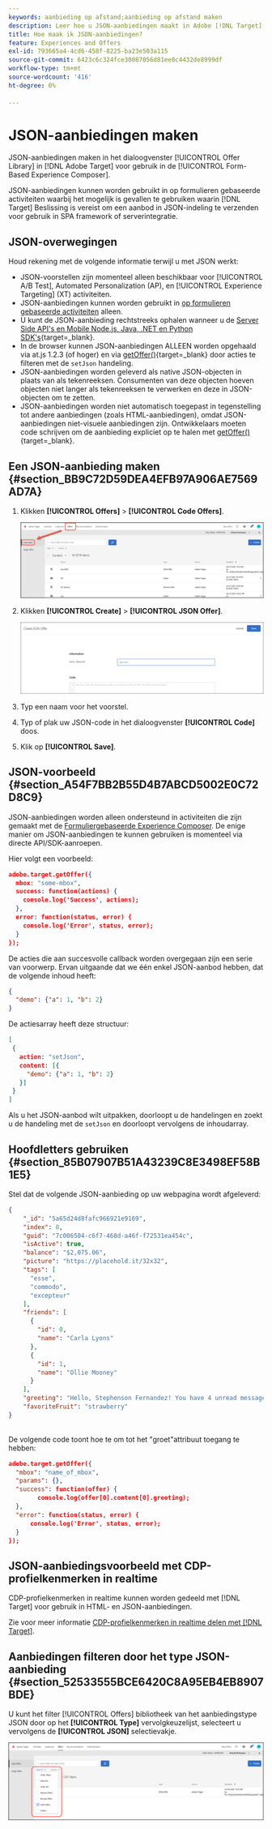 ```yaml
---
keywords: aanbieding op afstand;aanbieding op afstand maken
description: Leer hoe u JSON-aanbiedingen maakt in Adobe [!DNL Target] voor gebruik in de Form-based Experience Composer.
title: Hoe maak ik JSON-aanbiedingen?
feature: Experiences and Offers
exl-id: 793665a4-4cd6-458f-8225-ba23e503a115
source-git-commit: 6423c6c324fce30087056d81ee0c4432de8999df
workflow-type: tm+mt
source-wordcount: '416'
ht-degree: 0%

---
```


# JSON-aanbiedingen maken

JSON-aanbiedingen maken in het dialoogvenster [!UICONTROL Offer Library] in [!DNL Adobe Target] voor gebruik in de [!UICONTROL Form-Based Experience Composer].

JSON-aanbiedingen kunnen worden gebruikt in op formulieren gebaseerde activiteiten waarbij het mogelijk is gevallen te gebruiken waarin [!DNL Target] Beslissing is vereist om een aanbod in JSON-indeling te verzenden voor gebruik in SPA framework of serverintegratie.

## JSON-overwegingen

Houd rekening met de volgende informatie terwijl u met JSON werkt:

* JSON-voorstellen zijn momenteel alleen beschikbaar voor [!UICONTROL A/B Test], Automated Personalization (AP), en [!UICONTROL Experience Targeting] (XT) activiteiten.
* JSON-aanbiedingen kunnen worden gebruikt in [op formulieren gebaseerde activiteiten](/help/main/c-experiences/form-experience-composer.md) alleen.
* U kunt de JSON-aanbieding rechtstreeks ophalen wanneer u de [Server Side API&#39;s en Mobile Node.js, Java, .NET en Python SDK&#39;s](https://experienceleague.adobe.com/docs/target-dev/developer/server-side/server-side-overview.html){target=_blank}.
* In de browser kunnen JSON-aanbiedingen ALLEEN worden opgehaald via at.js 1.2.3 (of hoger) en via [getOffer()](https://experienceleague.adobe.com/docs/target-dev/developer/client-side/at-js-implementation/functions-overview/adobe-target-getoffer.html){target=_blank} door acties te filteren met de `setJson` handeling.
* JSON-aanbiedingen worden geleverd als native JSON-objecten in plaats van als tekenreeksen. Consumenten van deze objecten hoeven objecten niet langer als tekenreeksen te verwerken en deze in JSON-objecten om te zetten.
* JSON-aanbiedingen worden niet automatisch toegepast in tegenstelling tot andere aanbiedingen (zoals HTML-aanbiedingen), omdat JSON-aanbiedingen niet-visuele aanbiedingen zijn. Ontwikkelaars moeten code schrijven om de aanbieding expliciet op te halen met [getOffer()](https://experienceleague.adobe.com/docs/target-dev/developer/client-side/at-js-implementation/functions-overview/adobe-target-getoffer.html){target=_blank}.

## Een JSON-aanbieding maken {#section_BB9C72D59DEA4EFB97A906AE7569AD7A}

1. Klikken **[!UICONTROL Offers]** > **[!UICONTROL Code Offers]**.

   ![Aanbiedingen > tabblad Codevoorstellen](/help/main/c-experiences/c-manage-content/assets/code-offers-tab.png)

1. Klikken **[!UICONTROL Create]** > **[!UICONTROL JSON Offer]**.

   ![aanbiedingsafbeelding](assets/offer-json.png)

1. Typ een naam voor het voorstel.
1. Typ of plak uw JSON-code in het dialoogvenster **[!UICONTROL Code]** doos.
1. Klik op **[!UICONTROL Save]**.

## JSON-voorbeeld {#section_A54F7BB2B55D4B7ABCD5002E0C72D8C9}

JSON-aanbiedingen worden alleen ondersteund in activiteiten die zijn gemaakt met de [Formuliergebaseerde Experience Composer](/help/main/c-experiences/form-experience-composer.md). De enige manier om JSON-aanbiedingen te kunnen gebruiken is momenteel via directe API/SDK-aanroepen.

Hier volgt een voorbeeld:

```json
adobe.target.getOffer({ 
  mbox: "some-mbox", 
  success: function(actions) { 
    console.log('Success', actions); 
  }, 
  error: function(status, error) { 
    console.log('Error', status, error); 
  } 
});
```

De acties die aan succesvolle callback worden overgegaan zijn een serie van voorwerp. Ervan uitgaande dat we één enkel JSON-aanbod hebben, dat de volgende inhoud heeft:

```json
{ 
  "demo": {"a": 1, "b": 2} 
}
```

De actiesarray heeft deze structuur:

```json
[ 
 { 
   action: "setJson", 
   content: [{ 
     "demo": {"a": 1, "b": 2} 
   }] 
 }  
]
```

Als u het JSON-aanbod wilt uitpakken, doorloopt u de handelingen en zoekt u de handeling met de `setJson` en doorloopt vervolgens de inhoudarray.

## Hoofdletters gebruiken {#section_85B07907B51A43239C8E3498EF58B1E5}

Stel dat de volgende JSON-aanbieding op uw webpagina wordt afgeleverd:

```json
{ 
    "_id": "5a65d24d8fafc966921e9169", 
    "index": 0, 
    "guid": "7c006504-c6f7-468d-a46f-f72531ea454c", 
    "isActive": true, 
    "balance": "$2,075.06", 
    "picture": "https://placehold.it/32x32", 
    "tags": [ 
      "esse", 
      "commodo", 
      "excepteur"
    ], 
    "friends": [ 
      { 
        "id": 0, 
        "name": "Carla Lyons" 
      }, 
      { 
        "id": 1, 
        "name": "Ollie Mooney" 
      } 
    ], 
    "greeting": "Hello, Stephenson Fernandez! You have 4 unread messages.", 
    "favoriteFruit": "strawberry" 
} 
  
```

De volgende code toont hoe te om tot het &quot;groet&quot;attribuut toegang te hebben:

```json
adobe.target.getOffer({   
  "mbox": "name_of_mbox", 
  "params": {}, 
  "success": function(offer) {           
        console.log(offer[0].content[0].greeting); 
  },   
  "error": function(status, error) {           
      console.log('Error', status, error); 
  } 
});
```

## JSON-aanbiedingsvoorbeeld met CDP-profielkenmerken in realtime

CDP-profielkenmerken in realtime kunnen worden gedeeld met [!DNL Target] voor gebruik in HTML- en JSON-aanbiedingen.

Zie voor meer informatie [CDP-profielkenmerken in realtime delen met [!DNL Target]](/help/main/c-integrating-target-with-mac/integrating-with-rtcdp.md#rtcdp-profile-attributes).

## Aanbiedingen filteren door het type JSON-aanbieding {#section_52533555BCE6420C8A95EB4EB8907BDE}

U kunt het filter [!UICONTROL Offers] bibliotheek van het aanbiedingstype JSON door op het **[!UICONTROL Type]** vervolgkeuzelijst, selecteert u vervolgens de **[!UICONTROL JSON]** selectievakje.

![aanbieding-json-filter beeld](assets/offer-json-filter.png)
